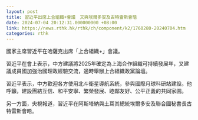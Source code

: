 ```yaml
---
layout: post
title: 習近平出席上合組織+會議　又與埃爾多安及古特雷斯會晤
date: 2024-07-04 20:12:31.000000000 +08:00
link: https://news.rthk.hk/rthk/ch/component/k2/1760280-20240704.htm
categories: rthk
---
```


國家主席習近平在哈薩克出席「上合組織+」會議。

習近平在會上表示，中方建議將2025年確定為上海合作組織可持續發展年，又建議成員國加強治國理政經驗交流，適時舉辦上合組織政黨論壇。

習近平表示，中方歡迎各方使用北斗衛星導航系統，參與國際月球科研站建設。他呼籲，建設團結互信、和平安寧、繁榮發展、睦鄰友好、公平正義的共同家園。

另一方面，央視報道，習近平在阿斯塔納與土耳其總統埃爾多安及聯合國秘書長古特雷斯會晤。
